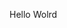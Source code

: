Hello Wolrd




















































































































































































































































































































































































































































































































































































































































































































































































































































































































































































































































































































































































































































































































































































































































































































































































































































































































































































































































































































































































































































































































































































